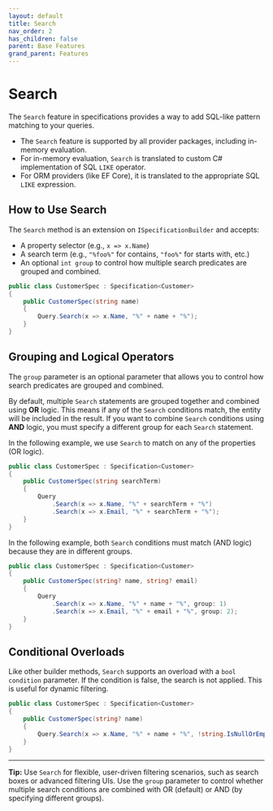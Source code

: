```yaml
---
layout: default
title: Search
nav_order: 2
has_children: false
parent: Base Features
grand_parent: Features
---
```


# Search

The `Search` feature in specifications provides a way to add SQL-like pattern matching to your queries.
- The `Search` feature is supported by all provider packages, including in-memory evaluation.
- For in-memory evaluation, `Search` is translated to custom C# implementation of SQL `LIKE` operator.
- For ORM providers (like EF Core), it is translated to the appropriate SQL `LIKE` expression.

## How to Use Search

The `Search` method is an extension on `ISpecificationBuilder` and accepts:
- A property selector (e.g., `x => x.Name`)
- A search term (e.g., `"%foo%"` for contains, `"foo%"` for starts with, etc.)
- An optional `int group` to control how multiple search predicates are grouped and combined.

```csharp
public class CustomerSpec : Specification<Customer>
{
    public CustomerSpec(string name)
    {
        Query.Search(x => x.Name, "%" + name + "%");
    }
}
```

## Grouping and Logical Operators

The `group` parameter is an optional parameter that allows you to control how search predicates are grouped and combined.

By default, multiple `Search` statements are grouped together and combined using **OR** logic. This means if any of the `Search` conditions match, the entity will be included in the result. If you want to combine `Search` conditions using **AND** logic, you must specify a different group for each `Search` statement.

In the following example, we use `Search` to match on any of the properties (OR logic).
```csharp
public class CustomerSpec : Specification<Customer>
{
    public CustomerSpec(string searchTerm)
    {
        Query
            .Search(x => x.Name, "%" + searchTerm + "%")
            .Search(x => x.Email, "%" + searchTerm + "%");
    }
}
```

In the following example, both `Search` conditions must match (AND logic) because they are in different groups.
```csharp
public class CustomerSpec : Specification<Customer>
{
    public CustomerSpec(string? name, string? email)
    {
        Query
            .Search(x => x.Name, "%" + name + "%", group: 1)
            .Search(x => x.Email, "%" + email + "%", group: 2);
    }
}
```

## Conditional Overloads
Like other builder methods, `Search` supports an overload with a `bool condition` parameter. If the condition is false, the search is not applied. This is useful for dynamic filtering.

```csharp
public class CustomerSpec : Specification<Customer>
{
    public CustomerSpec(string? name)
    {
        Query.Search(x => x.Name, "%" + name + "%", !string.IsNullOrEmpty(name));
    }
}
```

---

**Tip:** Use `Search` for flexible, user-driven filtering scenarios, such as search boxes or advanced filtering UIs. Use the `group` parameter to control whether multiple search conditions are combined with OR (default) or AND (by specifying different groups).
